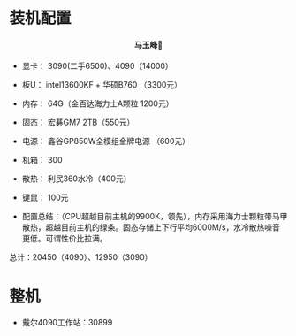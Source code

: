 # 装机配置
#### <p align = "center">马玉峰📜</p>

- 显卡： 3090(二手6500)、4090（14000）

- 板U： intel13600KF + 华硕B760 （3300元）

- 内存： 64G（金百达海力士A颗粒 1200元）

- 固态： 宏碁GM7 2TB（550元）

- 电源： 鑫谷GP850W全模组金牌电源 （600元）

- 机箱： 300

- 散热： 利民360水冷（400元）

- 键鼠： 100元

- 配置总结：（CPU超越目前主机的9900K，领先），内存采用海力士颗粒带马甲散热，超越目前主机的绿条。固态存储上下行平均6000M/s，水冷散热噪音更低。可谓性价比拉满。

总计：20450（4090）、12950（3090）

# 整机

- 戴尔4090工作站：30899 



